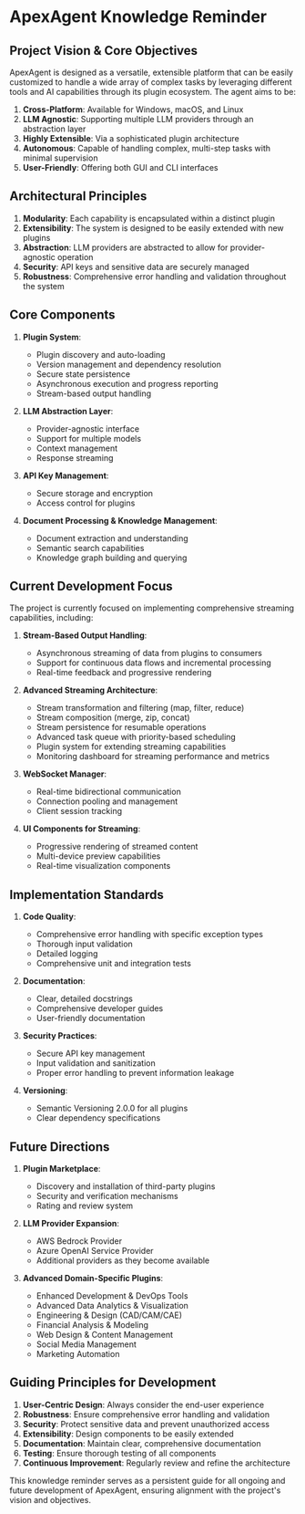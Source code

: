 # ApexAgent Knowledge Reminder

## Project Vision & Core Objectives

ApexAgent is designed as a versatile, extensible platform that can be easily customized to handle a wide array of complex tasks by leveraging different tools and AI capabilities through its plugin ecosystem. The agent aims to be:

1. **Cross-Platform**: Available for Windows, macOS, and Linux
2. **LLM Agnostic**: Supporting multiple LLM providers through an abstraction layer
3. **Highly Extensible**: Via a sophisticated plugin architecture
4. **Autonomous**: Capable of handling complex, multi-step tasks with minimal supervision
5. **User-Friendly**: Offering both GUI and CLI interfaces

## Architectural Principles

1. **Modularity**: Each capability is encapsulated within a distinct plugin
2. **Extensibility**: The system is designed to be easily extended with new plugins
3. **Abstraction**: LLM providers are abstracted to allow for provider-agnostic operation
4. **Security**: API keys and sensitive data are securely managed
5. **Robustness**: Comprehensive error handling and validation throughout the system

## Core Components

1. **Plugin System**:
   - Plugin discovery and auto-loading
   - Version management and dependency resolution
   - Secure state persistence
   - Asynchronous execution and progress reporting
   - Stream-based output handling

2. **LLM Abstraction Layer**:
   - Provider-agnostic interface
   - Support for multiple models
   - Context management
   - Response streaming

3. **API Key Management**:
   - Secure storage and encryption
   - Access control for plugins

4. **Document Processing & Knowledge Management**:
   - Document extraction and understanding
   - Semantic search capabilities
   - Knowledge graph building and querying

## Current Development Focus

The project is currently focused on implementing comprehensive streaming capabilities, including:

1. **Stream-Based Output Handling**:
   - Asynchronous streaming of data from plugins to consumers
   - Support for continuous data flows and incremental processing
   - Real-time feedback and progressive rendering

2. **Advanced Streaming Architecture**:
   - Stream transformation and filtering (map, filter, reduce)
   - Stream composition (merge, zip, concat)
   - Stream persistence for resumable operations
   - Advanced task queue with priority-based scheduling
   - Plugin system for extending streaming capabilities
   - Monitoring dashboard for streaming performance and metrics

3. **WebSocket Manager**:
   - Real-time bidirectional communication
   - Connection pooling and management
   - Client session tracking

4. **UI Components for Streaming**:
   - Progressive rendering of streamed content
   - Multi-device preview capabilities
   - Real-time visualization components

## Implementation Standards

1. **Code Quality**:
   - Comprehensive error handling with specific exception types
   - Thorough input validation
   - Detailed logging
   - Comprehensive unit and integration tests

2. **Documentation**:
   - Clear, detailed docstrings
   - Comprehensive developer guides
   - User-friendly documentation

3. **Security Practices**:
   - Secure API key management
   - Input validation and sanitization
   - Proper error handling to prevent information leakage

4. **Versioning**:
   - Semantic Versioning 2.0.0 for all plugins
   - Clear dependency specifications

## Future Directions

1. **Plugin Marketplace**:
   - Discovery and installation of third-party plugins
   - Security and verification mechanisms
   - Rating and review system

2. **LLM Provider Expansion**:
   - AWS Bedrock Provider
   - Azure OpenAI Service Provider
   - Additional providers as they become available

3. **Advanced Domain-Specific Plugins**:
   - Enhanced Development & DevOps Tools
   - Advanced Data Analytics & Visualization
   - Engineering & Design (CAD/CAM/CAE)
   - Financial Analysis & Modeling
   - Web Design & Content Management
   - Social Media Management
   - Marketing Automation

## Guiding Principles for Development

1. **User-Centric Design**: Always consider the end-user experience
2. **Robustness**: Ensure comprehensive error handling and validation
3. **Security**: Protect sensitive data and prevent unauthorized access
4. **Extensibility**: Design components to be easily extended
5. **Documentation**: Maintain clear, comprehensive documentation
6. **Testing**: Ensure thorough testing of all components
7. **Continuous Improvement**: Regularly review and refine the architecture

This knowledge reminder serves as a persistent guide for all ongoing and future development of ApexAgent, ensuring alignment with the project's vision and objectives.
